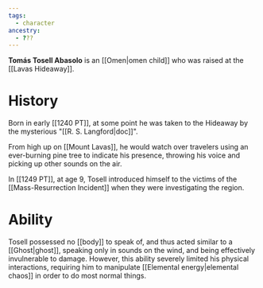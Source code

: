 ```yaml
---
tags:
  - character
ancestry:
  - ???
---
```


**Tomás Tosell Abasolo** is an [[Omen|omen child]] who was raised at the [[Lavas Hideaway]]. 


# History
Born in early [[1240 PT]], at some point he was taken to the Hideaway by the mysterious "[[R. S. Langford|doc]]". 

From high up on [[Mount Lavas]], he would watch over travelers using an ever-burning pine tree to indicate his presence, throwing his voice and picking up other sounds on the air.

In [[1249 PT]], at age 9, Tosell introduced himself to the victims of the [[Mass-Resurrection Incident]] when they were investigating the region.

# Ability
Tosell possessed no [[body]] to speak of, and thus acted similar to a [[Ghost|ghost]], speaking only in sounds on the wind, and being effectively invulnerable to damage. However, this ability severely limited his physical interactions, requiring him to manipulate [[Elemental energy|elemental chaos]] in order to do most normal things. 
